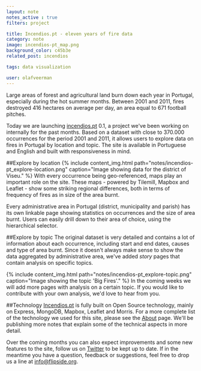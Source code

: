 ```yaml
---
layout: note
notes_active : true
filters: project

title: Incendios.pt - eleven years of fire data
category: note
image: incendios-pt_map.png
background_color: c45b3e
related_post: incendios

tags: data visualization

user: olafveerman
---
```

Large areas of forest and agricultural land burn down each year in Portugal, especially during the hot summer months. Between 2001 and 2011, fires destroyed 416 hectares on average per day, an area equal to 671 football pitches.

Today we are launching [incendios.pt](http://incendios.pt) 0.1, a project we've been working on internally for the past months. Based on a dataset with close to 370.000 occurrences for the period 2001 and 2011, it allows users to explore data on fires in Portugal by location and topic. The site is available in Portuguese and English and built with responsiveness in mind.

##Explore by location
{% include content_img.html path="notes/incendios-pt_explore-location.png" caption="Image showing data for the district of Viseu." %}
With every occurrence being geo-referenced, maps play an important role on the site. These maps - powered by Tilemill, Mapbox and Leaflet - show some striking regional differences, both in terms of frequency of fires as in size of the area burnt.

Every administrative area in Portugal (district, municipality and parish) has its own linkable page showing statistics on occurrences and the size of area burnt. Users can easily drill down to their area of choice, using the hierarchical selector.

##Explore by topic
The original dataset is very detailed and contains a lot of information about each occurrence, including start and end dates, causes and type of area burnt. Since it doesn't always make sense to show the data aggregated by administrative area, we've added _story_ pages that contain analysis on specific topics.

{% include content_img.html path="notes/incendios-pt_explore-topic.png" caption="Image showing the topic 'Big Fires'." %}
In the coming weeks we will add more pages with analysis on a certain topic. If you would like to contribute with your own analysis, we'd love to hear from you.

##Technology
[Incendios.pt](http://www.incendios.pt) is fully built on Open Source technology, mainly on Express, MongoDB, Mapbox, Leaflet and Morris. For a more complete list of the technology we used for this site, please see the [About](http://www.incendios.pt/en/data) page. We'll be publishing more notes that explain some of the technical aspects in more detail.

Over the coming months you can also expect improvements and some new features to the site, follow us on [Twitter](http://www.twitter.com/flipside_org) to be kept up to date. If in the meantime you have a question, feedback or suggestions, feel free to drop us a line at [info@flipside.org](mailto:info@flipside.org).
